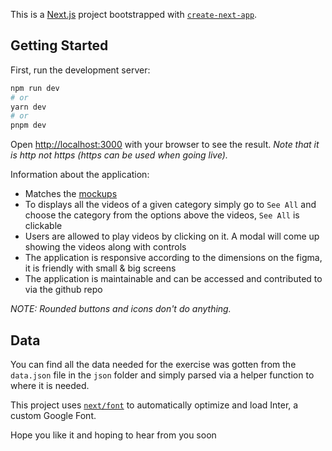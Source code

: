 This is a [Next.js](https://nextjs.org/) project bootstrapped with [`create-next-app`](https://github.com/vercel/next.js/tree/canary/packages/create-next-app).

## Getting Started

First, run the development server:

```bash
npm run dev
# or
yarn dev
# or
pnpm dev
```

Open [http://localhost:3000](http://localhost:3000) with your browser to see the result.
_Note that it is http not https (https can be used when going live)._

Information about the application:

- Matches the [mockups](https://www.figma.com/file/jupkhmJX9J2ErE5O9NPOg4/Frontend---Interview)
- To displays all the videos of a given category simply go to `See All` and choose the category from the options above the videos, `See All` is clickable
- Users are allowed to play videos by clicking on it. A modal will come up showing the videos along with controls
- The application is responsive according to the dimensions on the figma, it is friendly with small & big screens
- The application is maintainable and can be accessed and contributed to via the github repo

_NOTE: Rounded buttons and icons don't do anything._

## Data

You can find all the data needed for the exercise was gotten from the `data.json` file in the `json` folder and simply parsed via a helper function to where it is needed.

This project uses [`next/font`](https://nextjs.org/docs/basic-features/font-optimization) to automatically optimize and load Inter, a custom Google Font.

Hope you like it and hoping to hear from you soon
